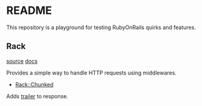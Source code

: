 # README

This repository is a playground for testing RubyOnRails quirks and features.

## Rack
[source](https://github.com/rack/rack) [docs](https://guides.rubyonrails.org/rails_on_rack.html)

Provides a simple way to handle HTTP requests using middlewares.

* [Rack::Chunked](https://github.com/rack/rack/blob/master/lib/rack/chunked.rb)

Adds [trailer](https://developer.mozilla.org/en-US/docs/Web/HTTP/Headers/Trailer) to response.

